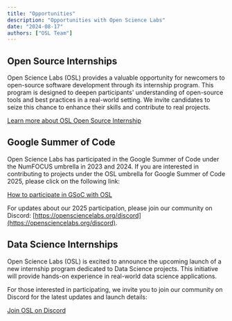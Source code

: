 ```yaml
---
title: "Opportunities"
description: "Opportunities with Open Science Labs"
date: "2024-08-17"
authors: ["OSL Team"]
---
```


## Open Source Internships

Open Science Labs (OSL) provides a valuable opportunity for newcomers to
open-source software development through its internship program. This program is
designed to deepen participants' understanding of open-source tools and best
practices in a real-world setting. We invite candidates to seize this chance to
enhance their skills and contribute to real projects.

<a href="/opportunities/os-internship" class="btn btn-primary">Learn more about
OSL Open Source Internship</a>

## Google Summer of Code

Open Science Labs has participated in the Google Summer of Code under the
NumFOCUS umbrella in 2023 and 2024. If you are interested in contributing to
projects under the OSL umbrella for Google Summer of Code 2025, please click on
the following link:

<a href="/opportunities/gsoc" class="btn btn-warning">How to participate in GSoC
with OSL</a>

For updates about our 2025 participation, please join our community on Discord:
[https://opensciencelabs.org/discord](https://opensciencelabs.org/discord).

## Data Science Internships

Open Science Labs (OSL) is excited to announce the upcoming launch of a new
internship program dedicated to Data Science projects. This initiative will
provide hands-on experience in real-world data science applications.

For those interested in participating, we invite you to join our community on
Discord for the latest updates and launch details:

<a href="https://opensciencelabs.org/discord" class="btn btn-success">Join OSL
on Discord</a>
